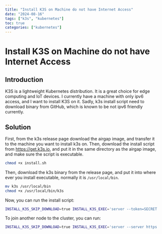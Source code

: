 ```yaml
---
title: "Install K3S on Machine do not have Internet Access"
date: "2024-08-16"
tags: ["k3s", "kubernetes"]
toc: true
categories: ["kubernetes"]
---
```


# Install K3S on Machine do not have Internet Access

## Introduction

K3S is a lightweight Kubernetes distribution.
It is a great choice for edge computing and IoT devices.
I currently have a machine with only ipv6 access,
and I want to install K3S on it.
Sadly, k3s install script need to download binary from
GitHub, which is known to be not ipv6 friendly currently.

## Solution

First, from the k3s release page download the airgap image,
and transfer it to the machine you want to install k3s on.
Then, download the install script from https://get.k3s.io,
and put it in the same directory as the airgap image,
and make sure the script is executable.

```bash
chmod +x install.sh
```

Then, download the k3s binary from the release page,
and put it into where ever you install executable,
normally it is `/usr/local/bin`.

```bash
mv k3s /usr/local/bin
chmod +x /usr/local/bin/k3s
```

Now, you can run the install script:

```bash
INSTALL_K3S_SKIP_DOWNLOAD=true INSTALL_K3S_EXEC='server --token=SECRET' ./install.sh
```

To join another node to the cluster, you can run:

```bash
INSTALL_K3S_SKIP_DOWNLOAD=true INSTALL_K3S_EXEC='server --server https://server-ip:6443 --token=SECRET' ./install.sh
```